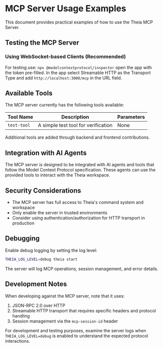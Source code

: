 # MCP Server Usage Examples

This document provides practical examples of how to use the Theia MCP Server.

## Testing the MCP Server

### Using WebSocket-based Clients (Recommended)

For testing use: `npx @modelcontextprotocol/inspector` open the app with the token pre-filled.
In the app select Streamable HTTP as the Transport Type and add `http://localhost:3000/mcp` in the URL field.

## Available Tools

The MCP server currently has the following tools available:

| Tool Name | Description | Parameters |
|-----------|-------------|------------|
| `test-tool` | A simple test tool for verification | None |

Additional tools are added through backend and frontend contributions.

## Integration with AI Agents

The MCP server is designed to be integrated with AI agents and tools that follow the Model Context Protocol specification. These agents can use the provided tools to interact with the Theia workspace.

## Security Considerations

- The MCP server has full access to Theia's command system and workspace
- Only enable the server in trusted environments
- Consider using authentication/authorization for HTTP transport in production

## Debugging

Enable debug logging by setting the log level:

```bash
THEIA_LOG_LEVEL=debug theia start
```

The server will log MCP operations, session management, and error details.

## Development Notes

When developing against the MCP server, note that it uses:

1. JSON-RPC 2.0 over HTTP
2. Streamable HTTP transport that requires specific headers and protocol handling
3. Session management via the `mcp-session-id` header

For development and testing purposes, examine the server logs when `THEIA_LOG_LEVEL=debug` is enabled to understand the expected protocol interactions.
